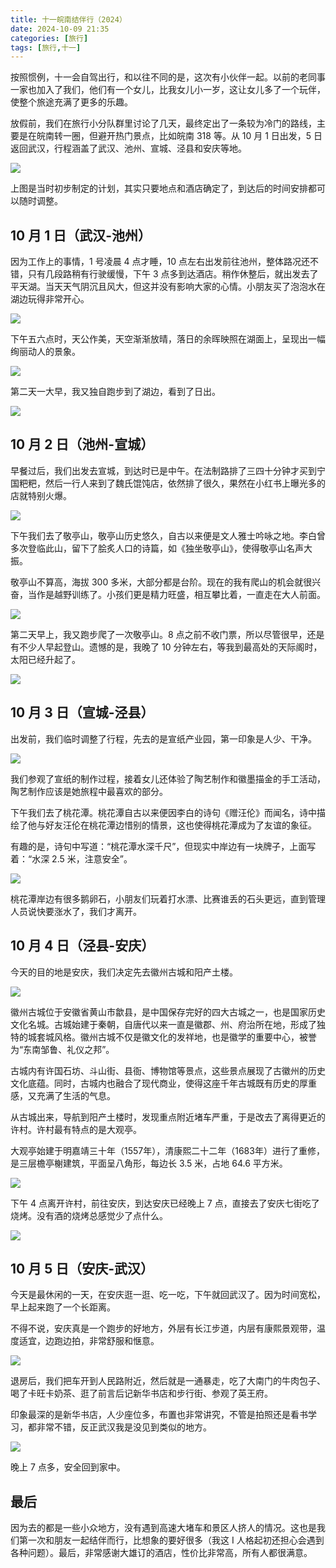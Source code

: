 ```yaml
---
title: 十一皖南结伴行（2024）
date: 2024-10-09 21:35
categories: [旅行]
tags: [旅行,十一]
---
```

按照惯例，十一会自驾出行，和以往不同的是，这次有小伙伴一起。以前的老同事一家也加入了我们，他们有一个女儿，比我女儿小一岁，这让女儿多了一个玩伴，使整个旅途充满了更多的乐趣。

<!-- more -->

放假前，我们在旅行小分队群里讨论了几天，最终定出了一条较为冷门的路线，主要是在皖南转一圈，但避开热门景点，比如皖南 318 等。从 10 月 1 日出发，5 日返回武汉，行程涵盖了武汉、池州、宣城、泾县和安庆等地。

![](https://cdn.jsdelivr.net/gh/oec2003/hblog-images/img/202410082131621.webp)

上图是当时初步制定的计划，其实只要地点和酒店确定了，到达后的时间安排都可以随时调整。

## 10 月 1 日（武汉-池州）

因为工作上的事情，1 号凌晨 4 点才睡，10 点左右出发前往池州，整体路况还不错，只有几段路稍有行驶缓慢，下午 3 点多到达酒店。稍作休整后，就出发去了平天湖。当天天气阴沉且风大，但这并没有影响大家的心情。小朋友买了泡泡水在湖边玩得非常开心。

![](https://cdn.jsdelivr.net/gh/oec2003/hblog-images/img/202410082131361.webp)

下午五六点时，天公作美，天空渐渐放晴，落日的余晖映照在湖面上，呈现出一幅绚丽动人的景象。

![](https://cdn.jsdelivr.net/gh/oec2003/hblog-images/img/202410082132148.webp)

第二天一大早，我又独自跑步到了湖边，看到了日出。

![](https://cdn.jsdelivr.net/gh/oec2003/hblog-images/img/202410082132844.webp)

## 10 月 2 日（池州-宣城）

早餐过后，我们出发去宣城，到达时已是中午。在法制路排了三四十分钟才买到宁国粑粑，然后一行人来到了魏氏馄饨店，依然排了很久，果然在小红书上曝光多的店就特别火爆。

![](https://cdn.jsdelivr.net/gh/oec2003/hblog-images/img/202410082132005.webp)

下午我们去了敬亭山，敬亭山历史悠久，自古以来便是文人雅士吟咏之地。李白曾多次登临此山，留下了脍炙人口的诗篇，如《独坐敬亭山》，使得敬亭山名声大振。

敬亭山不算高，海拔 300 多米，大部分都是台阶。现在的我有爬山的机会就很兴奋，当作是越野训练了。小孩们更是精力旺盛，相互攀比着，一直走在大人前面。

![](https://cdn.jsdelivr.net/gh/oec2003/hblog-images/img/202410082133793.webp)

第二天早上，我又跑步爬了一次敬亭山。8 点之前不收门票，所以尽管很早，还是有不少人早起登山。遗憾的是，我晚了 10 分钟左右，等我到最高处的天际阁时，太阳已经升起了。

![](https://cdn.jsdelivr.net/gh/oec2003/hblog-images/img/202410082134976.webp)

## 10 月 3 日（宣城-泾县）

出发前，我们临时调整了行程，先去的是宣纸产业园，第一印象是人少、干净。

![](https://cdn.jsdelivr.net/gh/oec2003/hblog-images/img/202410082134606.webp)

我们参观了宣纸的制作过程，接着女儿还体验了陶艺制作和徽墨描金的手工活动，陶艺制作应该是她旅程中最喜欢的部分。

下午我们去了桃花潭。桃花潭自古以来便因李白的诗句《赠汪伦》而闻名，诗中描绘了他与好友汪伦在桃花潭边惜别的情景，这也使得桃花潭成为了友谊的象征。

有趣的是，诗句中写道：“桃花潭水深千尺”，但现实中岸边有一块牌子，上面写着：“水深 2.5 米，注意安全”。

![](https://cdn.jsdelivr.net/gh/oec2003/hblog-images/img/202410082135369.webp)

桃花潭岸边有很多鹅卵石，小朋友们玩着打水漂、比赛谁丢的石头更远，直到管理人员说快要涨水了，我们才离开。

## 10 月 4 日（泾县-安庆）

今天的目的地是安庆，我们决定先去徽州古城和阳产土楼。

![](https://cdn.jsdelivr.net/gh/oec2003/hblog-images/img/202410082134788.webp)

徽州古城位于安徽省黄山市歙县，是中国保存完好的四大古城之一，也是国家历史文化名城。古城始建于秦朝，自唐代以来一直是徽郡、州、府治所在地，形成了独特的城套城风格。徽州古城不仅是徽文化的发祥地，也是徽学的重要中心，被誉为“东南邹鲁、礼仪之邦”。

古城内有许国石坊、斗山街、县衙、博物馆等景点，这些景点展现了古徽州的历史文化底蕴。同时，古城内也融合了现代商业，使得这座千年古城既有历史的厚重感，又充满了生活的气息。

从古城出来，导航到阳产土楼时，发现重点附近堵车严重，于是改去了离得更近的许村。许村最有特点的是大观亭。

大观亭始建于明嘉靖三十年（1557年），清康熙二十二年（1683年）进行了重修，是三层檐亭榭建筑，平面呈八角形，每边长 3.5 米，占地 64.6 平方米。

![](https://cdn.jsdelivr.net/gh/oec2003/hblog-images/img/202410082134503.webp)

下午 4 点离开许村，前往安庆，到达安庆已经晚上 7 点，直接去了安庆七街吃了烧烤。没有酒的烧烤总感觉少了点什么。

![](https://cdn.jsdelivr.net/gh/oec2003/hblog-images/img/202410082133037.webp)

## 10 月 5 日（安庆-武汉）

今天是最休闲的一天，在安庆逛一逛、吃一吃，下午就回武汉了。因为时间宽松，早上起来跑了一个长距离。

不得不说，安庆真是一个跑步的好地方，外层有长江步道，内层有康熙景观带，温度适宜，边跑边拍，非常舒服和惬意。

![](https://cdn.jsdelivr.net/gh/oec2003/hblog-images/img/202410082133655.webp)

退房后，我们把车开到人民路附近，然后就是一通暴走，吃了大南门的牛肉包子、喝了卡旺卡奶茶、逛了前言后记新华书店和步行街、参观了英王府。

印象最深的是新华书店，人少座位多，布置也非常讲究，不管是拍照还是看书学习，都非常不错，反正武汉我是没见到类似的地方。

![](https://cdn.jsdelivr.net/gh/oec2003/hblog-images/img/202410082133745.webp)

晚上 7 点多，安全回到家中。

## 最后

因为去的都是一些小众地方，没有遇到高速大堵车和景区人挤人的情况。这也是我们第一次和朋友一起结伴而行，比想象的要好很多（我这 I 人格起初还担心会遇到各种问题）。最后，非常感谢大雄订的酒店，性价比非常高，所有人都很满意。

